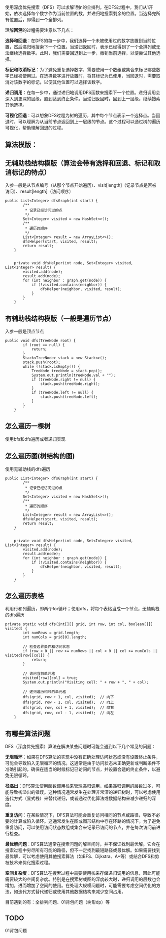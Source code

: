 使用深度优先搜索（DFS）可以求解1到n的全排列。在DFS过程中，我们从1开始，依次选择每个数字作为当前位置的数，并递归地搜索剩余的位置。当选择完所有位置后，即得到一个全排列。

理解**回溯**的过程需要注意以下几点：

**选择和回退**：在DFS的每一步中，我们选择一个未被使用过的数字放置到当前位置，然后递归地搜索下一个位置。当递归返回时，表示已经得到了一个全排列或无法继续选择数字。此时，我们需要回退到上一步，撤销当前选择，以便尝试其他选择。

**标记和取消标记**：为了避免重复选择数字，需要使用一个数组或集合来标记哪些数字已经被使用过。在选择数字进行放置时，将其标记为已使用，当回退时，需要取消对该数字的标记，以便其他位置可以选择该数字。

**递归调用**：在每一步中，通过递归地调用DFS函数来搜索下一个位置。递归调用会深入到更深的层级，直到达到终止条件。当递归返回时，回到上一层级，继续搜索其他选择。

**可视化回退**：可以想象DFS过程为树的遍历，其中每个节点表示一个选择点。当回退时，可以理解为从当前节点返回到上一层级的节点。这个过程可以通过树的遍历可视化，帮助理解回退的过程。

## 算法模版：
## 无辅助栈结构模版（算法会带有选择和回退、标记和取消标记的特点）

入参一般是从节点编号（从那个节点开始遍历）、visit[length]（记录节点是否被访问）、result[length]（访问顺序）
```
public List<Integer> dfsGraph(int start) {
        /**
         * 记录已经访问过的点
         */
        Set<Integer> visited = new HashSet<>();
        /**
         * 遍历的顺序
         */
        List<Integer> result = new ArrayList<>();
        dfsHelper(start, visited, result);
        return result;
    }


    private void dfsHelper(int node, Set<Integer> visited, List<Integer> result) {
        visited.add(node);
        result.add(node);
        for (int neighbor : graph.get(node)) {
            if (!visited.contains(neighbor)) {
                dfsHelper(neighbor, visited, result);
            }
        }
    }
```

## 有辅助栈结构模版（一般是遍历节点）
入参一般是顶点节点

```
public void dfs(TreeNode root) {
        if (root == null) {
            return;
        }
        Stack<TreeNode> stack = new Stack<>();
        stack.push(root);
        while (!stack.isEmpty()) {
            TreeNode treeNode = stack.pop();
            System.out.println(treeNode.val + "");
            if (treeNode.right != null) {
                stack.push(treeNode.right);
            }
            if (treeNode.left != null) {
                stack.push(treeNode.left);
            }
        }
    }
```

## 怎么遍历一棵树
使用bfs和dfs遍历或者递归实现

## 怎么遍历图(树结构的图)
使用无辅助栈的dfs遍历

```
public List<Integer> dfsGraph(int start) {
        /**
         * 记录已经访问过的点
         */
        Set<Integer> visited = new HashSet<>();
        /**
         * 遍历的顺序
         */
        List<Integer> result = new ArrayList<>();
        dfsHelper(start, visited, result);
        return result;
    }


    private void dfsHelper(int node, Set<Integer> visited, List<Integer> result) {
        visited.add(node);
        result.add(node);
        for (int neighbor : graph.get(node)) {
            if (!visited.contains(neighbor)) {
                dfsHelper(neighbor, visited, result);
            }
        }
    }
```

## 怎么遍历表格
利用行和列遍历，即两个for循环；使用dfs，将每个表格当成一个节点，无辅助栈的dfs遍历
```
private static void dfs(int[][] grid, int row, int col, boolean[][] visited) {
        int numRows = grid.length;
        int numCols = grid[0].length;

        // 检查边界条件和访问状态
        if (row < 0 || row >= numRows || col < 0 || col >= numCols || visited[row][col]) {
            return;
        }

        // 访问当前单元格
        visited[row][col] = true;
        System.out.println("Visiting cell: " + row + ", " + col);

        // 递归遍历相邻的单元格
        dfs(grid, row + 1, col, visited);  // 向下
        dfs(grid, row - 1, col, visited);  // 向上
        dfs(grid, row, col + 1, visited);  // 向右
        dfs(grid, row, col - 1, visited);  // 向左
    }
```

## 有哪些算法问题

DFS（深度优先搜索）算法在解决某些问题时可能会遇到以下几个常见的问题：

**无限循环**：如果在DFS算法的实现中没有正确处理访问状态或没有设置终止条件，可能会导致陷入无限循环的情况。这通常是由于访问状态未正确更新或判断条件不准确引起的。确保在适当的时候标记已访问的节点，并设置合适的终止条件，以避免无限循环。

**栈溢出**：DFS算法使用函数调用栈来管理递归调用，如果递归调用的层数过多，可能导致栈溢出的错误。这种情况通常发生在处理非常深的递归树时，可以考虑使用迭代方式（显式栈）来替代递归，或者通过优化算法或数据结构来减少递归的深度。

**重复访问**：在某些情况下，DFS算法可能会重复访问相同的节点或路径，导致不必要的计算或陷入循环。这通常发生在图或图形结构中存在环路的情况下。为了避免重复访问，可以使用访问状态数组或集合来记录已访问的节点，并在每次访问前进行检查。

**最优解问题**：DFS算法通常在搜索问题的解空间时，并不保证找到最优解。它会在搜索过程中穷尽所有可能的路径，但不一定找到最短路径或最优解。如果需要找到最优解，可以考虑使用其他搜索算法（如BFS、Dijkstra、A*等）或结合DFS和剪枝技术来优化搜索过程。

**空间复杂度**：DFS算法在搜索过程中需要使用栈来存储递归调用的信息，因此可能需要较大的空间复杂度。特别是在搜索树或图的深度较大时，递归调用的层数也会增加，进而增加了空间的使用。在处理大规模问题时，可能需要考虑空间优化的方法，如迭代方式替代递归或使用其他数据结构来减少空间占用。

目前遇到的有：全排列问题、01背包问题（树形dp）等

## TODO
01背包问题
